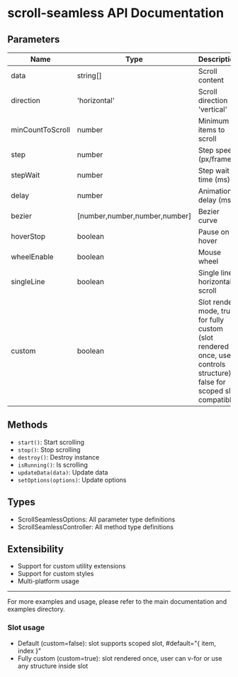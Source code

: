 # scroll-seamless API Documentation

## Parameters
| Name | Type | Description | Default |
| ---- | ---- | ----------- | ------- |
| data | string[] | Scroll content | required |
| direction | 'horizontal' | Scroll direction 'vertical' | 'horizontal' |
| minCountToScroll | number | Minimum items to scroll | 2 |
| step | number | Step speed (px/frame) | 1 |
| stepWait | number | Step wait time (ms) | 0 |
| delay | number | Animation delay (ms) | 0 |
| bezier | [number,number,number,number] | Bezier curve | [0.25,0.1,0.25,1] |
| hoverStop | boolean | Pause on hover | true |
| wheelEnable | boolean | Mouse wheel | false |
| singleLine | boolean | Single line horizontal scroll | false |
| custom | boolean | Slot render mode, true for fully custom (slot rendered once, user controls structure), false for scoped slot compatible | false |

## Methods
- `start()`: Start scrolling
- `stop()`: Stop scrolling
- `destroy()`: Destroy instance
- `isRunning()`: Is scrolling
- `updateData(data)`: Update data
- `setOptions(options)`: Update options

## Types
- ScrollSeamlessOptions: All parameter type definitions
- ScrollSeamlessController: All method type definitions

## Extensibility
- Support for custom utility extensions
- Support for custom styles
- Multi-platform usage

---

For more examples and usage, please refer to the main documentation and examples directory. 

### Slot usage
- Default (custom=false): slot supports scoped slot, #default="{ item, index }"
- Fully custom (custom=true): slot rendered once, user can v-for or use any structure inside slot 
